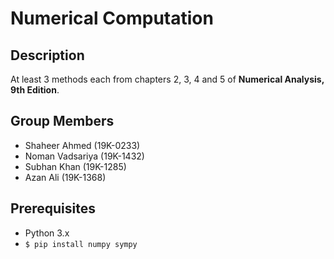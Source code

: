# Numerical Computation

## Description
At least 3 methods each from chapters 2, 3, 4 and 5 of **Numerical Analysis, 9th Edition**.

## Group Members
- Shaheer Ahmed (19K-0233)
- Noman Vadsariya (19K-1432)
- Subhan Khan (19K-1285)
- Azan Ali (19K-1368)

## Prerequisites

- Python 3.x
- ``$ pip install numpy sympy``
